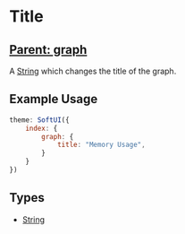 # Title
## **[Parent: graph](/docs/index/graph/)**

A [String](https://developer.mozilla.org/en-US/docs/Web/JavaScript/Reference/Global_Objects/String) which changes the title of the graph.

## Example Usage
```js
theme: SoftUI({
    index: {
        graph: {
            title: "Memory Usage",
        }
    }
})
```

## Types
- [String](https://developer.mozilla.org/en-US/docs/Web/JavaScript/Reference/Global_Objects/String)